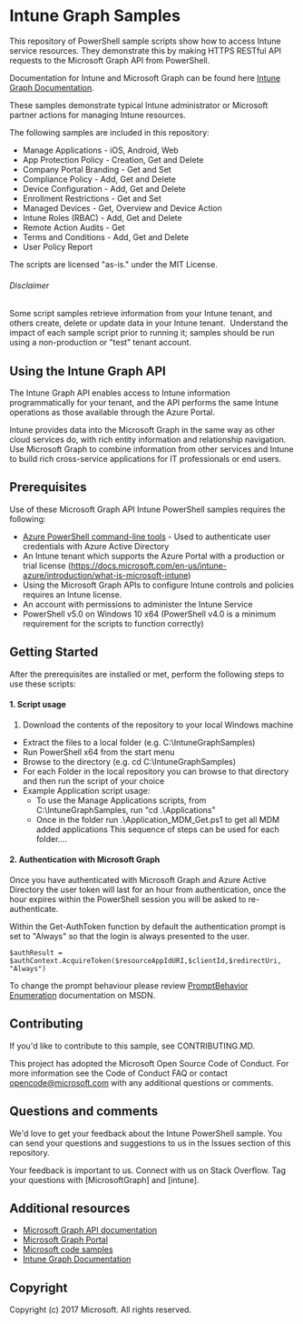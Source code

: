 # Intune Graph Samples

This repository of PowerShell sample scripts show how to access Intune service resources.  They demonstrate this by making HTTPS RESTful API requests to the Microsoft Graph API from PowerShell.

Documentation for Intune and Microsoft Graph can be found here [Intune Graph Documentation](https://developer.microsoft.com/en-us/graph/docs/api-reference/beta/resources/intune_graph_overview).

These samples demonstrate typical Intune administrator or Microsoft partner actions for managing Intune resources.

The following samples are included in this repository:
- Manage Applications - iOS, Android, Web
- App Protection Policy - Creation, Get and Delete
- Company Portal Branding - Get and Set
- Compliance Policy - Add, Get and Delete
- Device Configuration - Add, Get and Delete
- Enrollment Restrictions - Get and Set
- Managed Devices - Get, Overview and Device Action
- Intune Roles (RBAC) - Add, Get and Delete
- Remote Action Audits - Get
- Terms and Conditions - Add, Get and Delete
- User Policy Report

The scripts are licensed "as-is." under the MIT License.

###### Disclaimer
Some script samples retrieve information from your Intune tenant, and others create, delete or update data in your Intune tenant.  Understand the impact of each sample script prior to running it; samples should be run using a non-production or "test" tenant account. 

## Using the Intune Graph API
The Intune Graph API enables access to Intune information programmatically for your tenant, and the API performs the same Intune operations as those available through the Azure Portal.  

Intune provides data into the Microsoft Graph in the same way as other cloud services do, with rich entity information and relationship navigation.  Use Microsoft Graph to combine information from other services and Intune to build rich cross-service applications for IT professionals or end users.     

## Prerequisites
Use of these Microsoft Graph API Intune PowerShell samples requires the following:
* [Azure PowerShell command-line tools](https://azure.microsoft.com/en-us/downloads/) - Used to authenticate user credentials with Azure Active Directory
* An Intune tenant which supports the Azure Portal with a production or trial license (https://docs.microsoft.com/en-us/intune-azure/introduction/what-is-microsoft-intune)
* Using the Microsoft Graph APIs to configure Intune controls and policies requires an Intune license.
* An account with permissions to administer the Intune Service
* PowerShell v5.0 on Windows 10 x64 (PowerShell v4.0 is a minimum requirement for the scripts to function correctly)

## Getting Started
After the prerequisites are installed or met, perform the following steps to use these scripts:

#### 1. Script usage

1. Download the contents of the repository to your local Windows machine
* Extract the files to a local folder (e.g. C:\IntuneGraphSamples)
* Run PowerShell x64 from the start menu
* Browse to the directory (e.g. cd C:\IntuneGraphSamples)
* For each Folder in the local repository you can browse to that directory and then run the script of your choice
* Example Application script usage:
  * To use the Manage Applications scripts, from C:\IntuneGraphSamples, run "cd .\Applications\"
  * Once in the folder run .\Application_MDM_Get.ps1 to get all MDM added applications
  This sequence of steps can be used for each folder....

#### 2. Authentication with Microsoft Graph
Once you have authenticated with Microsoft Graph and Azure Active Directory the user token will last for an hour from authentication, once the hour expires within the PowerShell session you will be asked to re-authenticate.

Within the Get-AuthToken function by default the authentication prompt is set to "Always" so that the login is always presented to the user.

```
$authResult = $authContext.AcquireToken($resourceAppIdURI,$clientId,$redirectUri, "Always")
```

To change the prompt behaviour please review [PromptBehavior Enumeration](https://msdn.microsoft.com/en-us/library/azure/microsoft.identitymodel.clients.activedirectory.promptbehavior.aspx) documentation on MSDN.

## Contributing

If you'd like to contribute to this sample, see CONTRIBUTING.MD.

This project has adopted the Microsoft Open Source Code of Conduct. For more information see the Code of Conduct FAQ or contact opencode@microsoft.com with any additional questions or comments.

## Questions and comments

We'd love to get your feedback about the Intune PowerShell sample. You can send your questions and suggestions to us in the Issues section of this repository.

Your feedback is important to us. Connect with us on Stack Overflow. Tag your questions with [MicrosoftGraph] and [intune].


## Additional resources
* [Microsoft Graph API documentation](https://developer.microsoft.com/en-us/graph/docs)
* [Microsoft Graph Portal](https://developer.microsoft.com/en-us/graph/graph-explorer)
* [Microsoft code samples](https://developer.microsoft.com/en-us/graph/code-samples-and-sdks)
* [Intune Graph Documentation](https://developer.microsoft.com/en-us/graph/docs/api-reference/beta/resources/intune_graph_overview)

## Copyright
Copyright (c) 2017 Microsoft. All rights reserved.
